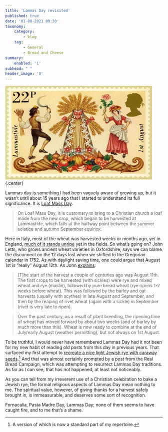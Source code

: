 ```yaml
---
title: 'Lammas Day revisited'
published: true
date: '01-08-2021 09:30'
taxonomy:
    category:
        - blog
    tag:
        - General
        - Bread and Cheese
summary:
    enabled: '1'
subhead: " "
header_image: '0'
---
```


![Stamp depicting Lammastide](Lammas-Day-stamp.jpg){.center}

Lammas day is something I had been vaguely aware of growing up, but it wasn’t until about 15 years ago that I started to understand its full significance. It is [Loaf Mass Day](https://en.wikipedia.org/wiki/Lammas).

> On Loaf Mass Day, it is customary to bring to a Christian church a loaf made from the new crop, which began to be harvested at Lammastide, which falls at the halfway point between the summer solstice and autumn September equinox.

Here in Italy, most of the wheat was harvested weeks or months ago, yet in England, [much of it stands unripe](https://www.fwi.co.uk/arable/harvest/grower-kick-starts-wheat-harvest-to-earn-30-t-premium) yet in the fields. So what’s going on? John Letts, who grows ancient wheat varieties in Oxfordshire, says we can blame the disconnect on the 12 days lost when we shifted to the Gregorian calendar in 1752. As with daylight saving time, one could argue that August 1st is “really” August 12th. As John [explains](https://www.sustainweb.org/realbread/articles/aug19_local_loaves_for_lammas/):

> [T]he start of the harvest a couple of centuries ago was August 11th. The first crops to be harvested (with sickles) were rye and mixed wheat and rye (maslin), followed by pure bread wheat (rye ripens 1-2 weeks before wheat). This was followed by the barley and oat harvests (usually with scythes) in late August and September, and then by the reaping of rivet wheat (again with a sickle) in September (rivet is very late to ripen).

> Over the past century, as a result of plant breeding, the ripening time of wheat has moved forward by about two weeks (and of barley by much more than this). Wheat is now ready to combine at the end of July/early August (weather permitting), but not always on 1st August.

To be truthful, I would never have remembered Lammas Day had it not been for my new habit of reading old posts from this day in previous years. That surfaced my first attempt to [recreate a nice light Jewish rye with caraway seeds](https://jeremycherfas.net/blog/coming-to-the-rye-part-i).[^1] And that was almost certainly prompted by a post from the Real Bread Campaign, which was attempting to resurrect Lammas Day traditions. As far as I can see, that has not happened, at least not noticeably. 

As you can tell from my irreverent use of a Christian celebration to bake a Jewish rye, the formal religious aspects of Lammas Day mean nothing to me. The spiritual value, however, of giving thanks for a harvest safely brought in, is immeasurable, and deserves some sort of recognition.

Fornacalia, Pasta Madre Day, Lammas Day; none of them seems to have caught fire, and to me that’s a shame.

[^1]: A version of which is now a standard part of my repertoire.